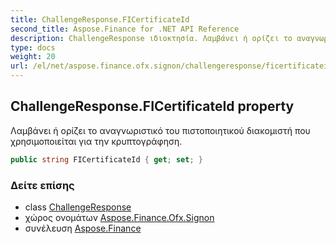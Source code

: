 ```yaml
---
title: ChallengeResponse.FICertificateId
second_title: Aspose.Finance for .NET API Reference
description: ChallengeResponse ιδιοκτησία. Λαμβάνει ή ορίζει το αναγνωριστικό του πιστοποιητικού διακομιστή που χρησιμοποιείται για την κρυπτογράφηση.
type: docs
weight: 20
url: /el/net/aspose.finance.ofx.signon/challengeresponse/ficertificateid/
---
```

## ChallengeResponse.FICertificateId property

Λαμβάνει ή ορίζει το αναγνωριστικό του πιστοποιητικού διακομιστή που χρησιμοποιείται για την κρυπτογράφηση.

```csharp
public string FICertificateId { get; set; }
```

### Δείτε επίσης

* class [ChallengeResponse](../)
* χώρος ονομάτων [Aspose.Finance.Ofx.Signon](../../challengeresponse/)
* συνέλευση [Aspose.Finance](../../../)


